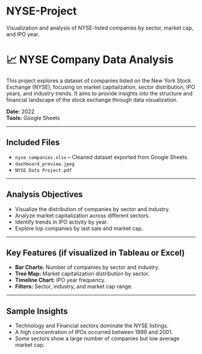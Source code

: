 # NYSE-Project
Visualization and analysis of NYSE-listed companies by sector, market cap, and IPO year.

# 📈 NYSE Company Data Analysis

This project explores a dataset of companies listed on the New York Stock Exchange (NYSE), focusing on market capitalization, sector distribution, IPO years, and industry trends. It aims to provide insights into the structure and financial landscape of the stock exchange through data visualization.
 
**Date:** 2022  
**Tools:** Google Sheets

---

## Included Files

- `nyse_companies.xlsx` – Cleaned dataset exported from Google Sheets.
- `dashboard_preview.jpeg`
- `NYSE Data Project.pdf`

---

## Analysis Objectives

- Visualize the distribution of companies by sector and industry.
- Analyze market capitalization across different sectors.
- Identify trends in IPO activity by year.
- Explore top companies by last sale and market cap.

---

## Key Features (if visualized in Tableau or Excel)

- **Bar Charts:** Number of companies by sector and industry.
- **Tree Map:** Market capitalization distribution by sector.
- **Timeline Chart:** IPO year frequency.
- **Filters:** Sector, industry, and market cap range.

---

## Sample Insights

- Technology and Financial sectors dominate the NYSE listings.
- A high concentration of IPOs occurred between 1999 and 2001.
- Some sectors show a large number of companies but low average market cap.
